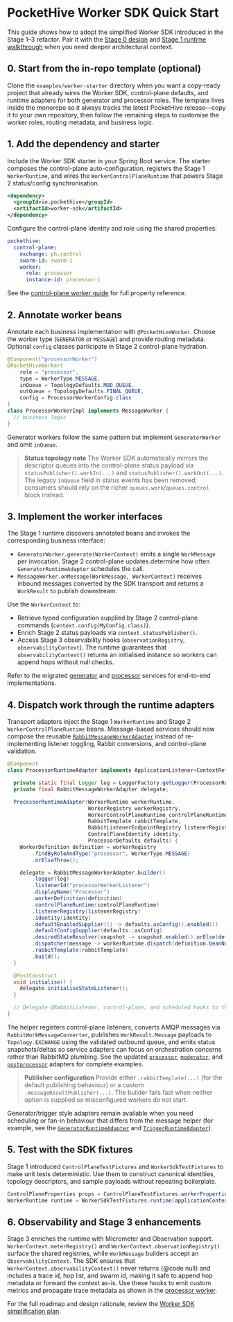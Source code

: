 # PocketHive Worker SDK Quick Start

This guide shows how to adopt the simplified Worker SDK introduced in the Stage 1–3 refactor. Pair it with the
[Stage 0 design](worker-sdk-stage0-design.md) and [Stage 1 runtime walkthrough](worker-sdk-stage1-runtime.md) when you need
deeper architectural context.

## 0. Start from the in-repo template (optional)

Clone the `examples/worker-starter` directory when you want a copy-ready project that already wires the
Worker SDK, control-plane defaults, and runtime adapters for both generator and processor roles. The template lives
inside the monorepo so it always tracks the latest PocketHive release—copy it to your own repository, then follow the
remaining steps to customise the worker roles, routing metadata, and business logic.

## 1. Add the dependency and starter

Include the Worker SDK starter in your Spring Boot service. The starter composes the control-plane auto-configuration,
registers the Stage 1 `WorkerRuntime`, and wires the `WorkerControlPlaneRuntime` that powers Stage 2 status/config
synchronisation.

```xml
<dependency>
  <groupId>io.pockethive</groupId>
  <artifactId>worker-sdk</artifactId>
</dependency>
```

Configure the control-plane identity and role using the shared properties:

```yaml
pockethive:
  control-plane:
    exchange: ph.control
    swarm-id: swarm-1
    worker:
      role: processor
      instance-id: processor-1
```

See the [control-plane worker guide](../control-plane/worker-guide.md) for full property reference.

## 2. Annotate worker beans

Annotate each business implementation with `@PocketHiveWorker`. Choose the worker type (`GENERATOR` or `MESSAGE`) and
provide routing metadata. Optional `config` classes participate in Stage 2 control-plane hydration.

```java
@Component("processorWorker")
@PocketHiveWorker(
    role = "processor",
    type = WorkerType.MESSAGE,
    inQueue = TopologyDefaults.MOD_QUEUE,
    outQueue = TopologyDefaults.FINAL_QUEUE,
    config = ProcessorWorkerConfig.class
)
class ProcessorWorkerImpl implements MessageWorker {
  // business logic
}
```

Generator workers follow the same pattern but implement `GeneratorWorker` and omit `inQueue`.

> **Status topology note**
> The Worker SDK automatically mirrors the descriptor queues into the control-plane status payload via `statusPublisher().workIn(...)` and `statusPublisher().workOut(...)`. The legacy `inQueue` field in status events has been removed; consumers should rely on the richer `queues.work`/`queues.control` block instead.

## 3. Implement the worker interfaces

The Stage 1 runtime discovers annotated beans and invokes the corresponding business interface:

- `GeneratorWorker.generate(WorkerContext)` emits a single `WorkMessage` per invocation. Stage 2 control-plane updates
  determine how often `GeneratorRuntimeAdapter` schedules the call.
- `MessageWorker.onMessage(WorkMessage, WorkerContext)` receives inbound messages converted by the SDK transport and
  returns a `WorkResult` to publish downstream.

Use the `WorkerContext` to:

- Retrieve typed configuration supplied by Stage 2 control-plane commands (`context.config(MyConfig.class)`).
- Enrich Stage 2 status payloads via `context.statusPublisher()`.
- Access Stage 3 observability hooks (`observationRegistry`, `observabilityContext`). The runtime guarantees that
  `observabilityContext()` returns an initialised instance so workers can append hops without null checks.

Refer to the migrated [generator](../../generator-service/src/main/java/io/pockethive/generator/GeneratorWorkerImpl.java)
and [processor](../../processor-service/src/main/java/io/pockethive/processor/ProcessorWorkerImpl.java) services for
end-to-end implementations.

## 4. Dispatch work through the runtime adapters

Transport adapters inject the Stage 1 `WorkerRuntime` and Stage 2 `WorkerControlPlaneRuntime` beans. Message-based
services should now compose the reusable [`RabbitMessageWorkerAdapter`](../../common/worker-sdk/src/main/java/io/pockethive/worker/sdk/transport/rabbit/RabbitMessageWorkerAdapter.java)
instead of re-implementing listener toggling, Rabbit conversions, and control-plane validation.

```java
@Component
class ProcessorRuntimeAdapter implements ApplicationListener<ContextRefreshedEvent> {

  private static final Logger log = LoggerFactory.getLogger(ProcessorRuntimeAdapter.class);
  private final RabbitMessageWorkerAdapter delegate;

  ProcessorRuntimeAdapter(WorkerRuntime workerRuntime,
                          WorkerRegistry workerRegistry,
                          WorkerControlPlaneRuntime controlPlaneRuntime,
                          RabbitTemplate rabbitTemplate,
                          RabbitListenerEndpointRegistry listenerRegistry,
                          ControlPlaneIdentity identity,
                          ProcessorDefaults defaults) {
    WorkerDefinition definition = workerRegistry
        .findByRoleAndType("processor", WorkerType.MESSAGE)
        .orElseThrow();

    delegate = RabbitMessageWorkerAdapter.builder()
        .logger(log)
        .listenerId("processorWorkerListener")
        .displayName("Processor")
        .workerDefinition(definition)
        .controlPlaneRuntime(controlPlaneRuntime)
        .listenerRegistry(listenerRegistry)
        .identity(identity)
        .defaultEnabledSupplier(() -> defaults.asConfig().enabled())
        .defaultConfigSupplier(defaults::asConfig)
        .desiredStateResolver(snapshot -> snapshot.enabled().orElse(defaults.asConfig().enabled()))
        .dispatcher(message -> workerRuntime.dispatch(definition.beanName(), message))
        .rabbitTemplate(rabbitTemplate)
        .build();
  }

  @PostConstruct
  void initialise() {
    delegate.initialiseStateListener();
  }

  // Delegate @RabbitListener, control-plane, and scheduled hooks to the helper
}
```

The helper registers control-plane listeners, converts AMQP messages via `RabbitWorkMessageConverter`, publishes
`WorkResult.Message` payloads to `Topology.EXCHANGE` using the validated outbound queue, and emits status
snapshots/deltas so service adapters can focus on orchestration concerns rather than RabbitMQ plumbing. See the updated
[`processor`](../../processor-service/src/main/java/io/pockethive/processor/ProcessorRuntimeAdapter.java),
[`moderator`](../../moderator-service/src/main/java/io/pockethive/moderator/ModeratorRuntimeAdapter.java), and
[`postprocessor`](../../postprocessor-service/src/main/java/io/pockethive/postprocessor/PostProcessorRuntimeAdapter.java)
adapters for complete examples.

> **Publisher configuration**
> Provide either `.rabbitTemplate(...)` (for the default publishing behaviour) or a custom
> `.messageResultPublisher(...)`. The builder fails fast when neither option is supplied so misconfigured workers do not
> start.

Generator/trigger style adapters remain available when you need scheduling or fan-in behaviour that differs from the
message helper (for example, see the
[`GeneratorRuntimeAdapter`](../../generator-service/src/main/java/io/pockethive/generator/GeneratorRuntimeAdapter.java)
and [`TriggerRuntimeAdapter`](../../trigger-service/src/main/java/io/pockethive/trigger/TriggerRuntimeAdapter.java)).

## 5. Test with the SDK fixtures

Stage 1 introduced `ControlPlaneTestFixtures` and `WorkerSdkTestFixtures` to make unit tests deterministic. Use them to
construct canonical identities, topology descriptors, and sample payloads without repeating boilerplate.

```java
ControlPlaneProperties props = ControlPlaneTestFixtures.workerProperties("swarm-1", "processor", "processor-1");
WorkerRuntime runtime = WorkerSdkTestFixtures.runtime(applicationContext);
```

## 6. Observability and Stage 3 enhancements

Stage 3 enriches the runtime with Micrometer and Observation support. `WorkerContext.meterRegistry()` and
`WorkerContext.observationRegistry()` surface the shared registries, while `WorkMessage` builders accept an
`ObservabilityContext`. The SDK ensures that `WorkerContext.observabilityContext()` never returns {@code null} and
includes a trace id, hop list, and swarm id, making it safe to append hop metadata or forward the context as-is.
Use these hooks to emit custom metrics and propagate trace metadata as shown in the
[processor worker](../../processor-service/src/main/java/io/pockethive/processor/ProcessorWorkerImpl.java).

For the full roadmap and design rationale, review the [Worker SDK simplification plan](worker-sdk-simplification-plan.md).
